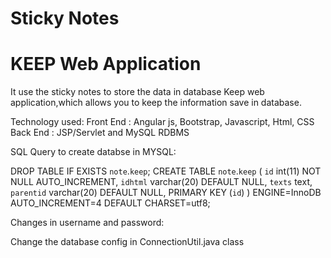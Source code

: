 # Sticky Notes
# KEEP Web Application
It use the sticky notes to store the data in database
Keep web application,which allows you to keep the information save in database.

Technology used:
Front End : Angular js, Bootstrap, Javascript, Html, CSS
Back End : JSP/Servlet and MySQL RDBMS

SQL Query to create databse in MYSQL:

DROP TABLE IF EXISTS `note`.`keep`;
CREATE TABLE  `note`.`keep` (
  `id` int(11) NOT NULL AUTO_INCREMENT,
  `idhtml` varchar(20) DEFAULT NULL,
  `texts` text,
  `parentid` varchar(20) DEFAULT NULL,
  PRIMARY KEY (`id`)
) ENGINE=InnoDB AUTO_INCREMENT=4 DEFAULT CHARSET=utf8;

Changes in username and password:

Change the database config in ConnectionUtil.java class 
